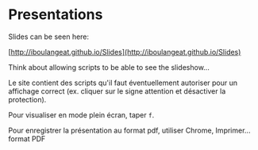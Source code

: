 # Presentations

Slides can be seen here:

[http://iboulangeat.github.io/Slides](http://iboulangeat.github.io/Slides)

Think about allowing scripts to be able to see the slideshow...

Le site contient des scripts qu'il faut éventuellement autoriser pour un affichage correct (ex. cliquer sur le signe attention et désactiver la protection).

Pour visualiser en mode plein écran, taper ```f```.

Pour enregistrer la présentation au format pdf, utiliser Chrome, Imprimer... format PDF

